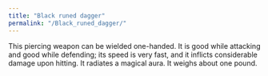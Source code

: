 ```yaml
---
title: "Black runed dagger"
permalink: "/Black_runed_dagger/"
---
```


This piercing weapon can be wielded one-handed. It is good while
attacking and good while defending; its speed is very fast, and it
inflicts considerable damage upon hitting. It radiates a magical aura.
It weighs about one pound.